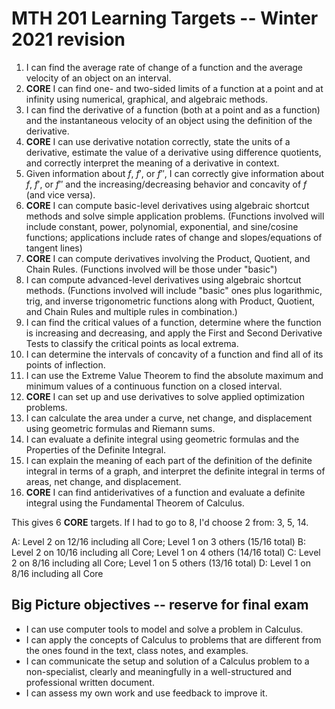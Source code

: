 # MTH 201 Learning Targets -- Winter 2021 revision

1. I can find the average rate of change of a function and the average velocity of an object on an interval.
2. **CORE** I can find one- and two-sided limits of a function at a point and at infinity using numerical, graphical, and algebraic methods.
3. I can find the derivative of a function (both at a point and as a function) and the instantaneous velocity of an object using the definition of the derivative.
4. **CORE** I can use derivative notation correctly, state the units of a derivative, estimate the value of a derivative using difference quotients, and correctly interpret the meaning of a derivative in context. 
5. Given information about $f$, $f'$, or $f''$, I can correctly give information about $f$, $f'$, or $f''$ and the increasing/decreasing behavior and concavity of $f$ (and vice versa).
6. **CORE** I can compute basic-level derivatives using algebraic shortcut methods and solve simple application problems. (Functions involved will include constant, power, polynomial, exponential, and sine/cosine functions; applications include rates of change and slopes/equations of tangent lines)
7. **CORE** I can compute derivatives involving the Product, Quotient, and Chain Rules. (Functions involved will be those under "basic")
8. I can compute advanced-level derivatives using algebraic shortcut methods. (Functions involved will include "basic" ones plus logarithmic, trig, and inverse trigonometric functions along with Product, Quotient, and Chain Rules and multiple rules in combination.) 
9. I can find the critical values of a function, determine where the function is increasing and decreasing, and apply the First and Second Derivative Tests to classify the critical points as local extrema.
10. I can determine the intervals of concavity of a function and find all of its points of inflection.
11. I can use the Extreme Value Theorem to find the absolute maximum and minimum values of a continuous function on a closed interval.
12. **CORE** I can set up and use derivatives to solve applied optimization problems.
13. I can calculate the area under a curve, net change, and displacement using geometric formulas and Riemann sums.
14. I can evaluate a definite integral using geometric formulas and the Properties of the Definite Integral.
15.  I can explain the meaning of each part of the definition of the definite integral in terms of a graph, and interpret the definite integral in terms of areas, net change, and displacement.
16. **CORE** I can find antiderivatives of a function and evaluate a definite integral using the Fundamental Theorem of Calculus.

This gives 6 **CORE** targets. If I had to go to 8, I'd choose 2 from: 3, 5, 14. 

A: Level 2 on 12/16 including all Core; Level 1 on 3 others (15/16 total)
B: Level 2 on 10/16 including all Core; Level 1 on 4 others (14/16 total)
C: Level 2 on 8/16 including all Core; Level 1 on 5 others (13/16 total)
D: Level 1 on 8/16 including all Core 

## Big Picture objectives -- reserve for final exam 

- I can use computer tools to model and solve a problem in Calculus. 
- I can apply the concepts of Calculus to problems that are different from the ones found in the text, class notes, and examples. 
- I can communicate the setup and solution of a Calculus problem to a non-specialist, clearly and meaningfully in a well-structured and professional written document. 
- I can assess my own work and use feedback to improve it. 

